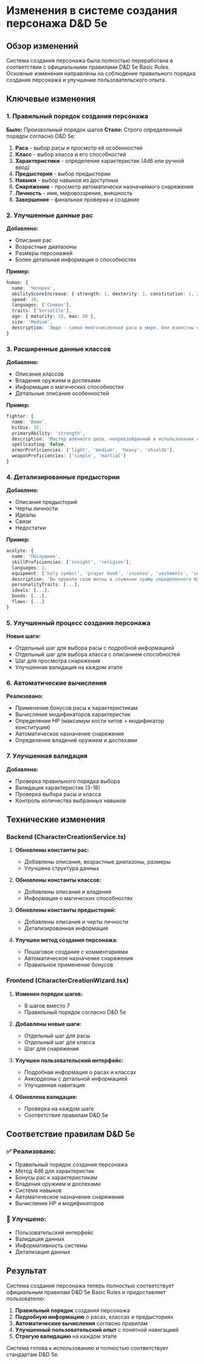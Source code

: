 # Изменения в системе создания персонажа D&D 5e

## Обзор изменений

Система создания персонажа была полностью переработана в соответствии с официальными правилами D&D 5e Basic Rules. Основные изменения направлены на соблюдение правильного порядка создания персонажа и улучшение пользовательского опыта.

## Ключевые изменения

### 1. Правильный порядок создания персонажа

**Было:** Произвольный порядок шагов
**Стало:** Строго определенный порядок согласно D&D 5e:

1. **Раса** - выбор расы и просмотр её особенностей
2. **Класс** - выбор класса и его способностей
3. **Характеристики** - определение характеристик (4d6 или ручной ввод)
4. **Предыстория** - выбор предыстории
5. **Навыки** - выбор навыков из доступных
6. **Снаряжение** - просмотр автоматически назначаемого снаряжения
7. **Личность** - имя, мировоззрение, внешность
8. **Завершение** - финальная проверка и создание

### 2. Улучшенные данные рас

**Добавлено:**
- Описания рас
- Возрастные диапазоны
- Размеры персонажей
- Более детальная информация о способностях

**Пример:**
```typescript
human: {
  name: 'Человек',
  abilityScoreIncrease: { strength: 1, dexterity: 1, constitution: 1, intelligence: 1, wisdom: 1, charisma: 1 },
  speed: 30,
  languages: ['Common'],
  traits: ['Versatile'],
  age: { maturity: 18, max: 80 },
  size: 'Medium',
  description: 'Люди - самая многочисленная раса в мире. Они известны своей адаптивностью и амбициями.'
}
```

### 3. Расширенные данные классов

**Добавлено:**
- Описания классов
- Владения оружием и доспехами
- Информация о магических способностях
- Детальные описания особенностей

**Пример:**
```typescript
fighter: {
  name: 'Воин',
  hitDie: 10,
  primaryAbility: 'strength',
  description: 'Мастер военного дела, непревзойденный в использовании оружия и доспехов.',
  spellcasting: false,
  armorProficiencies: ['light', 'medium', 'heavy', 'shields'],
  weaponProficiencies: ['simple', 'martial']
}
```

### 4. Детализированные предыстории

**Добавлено:**
- Описания предысторий
- Черты личности
- Идеалы
- Связи
- Недостатки

**Пример:**
```typescript
acolyte: {
  name: 'Послушник',
  skillProficiencies: ['insight', 'religion'],
  languages: 2,
  equipment: ['holy symbol', 'prayer book', 'incense', 'vestments', 'common clothes', '15 gp'],
  description: 'Вы провели свою жизнь в служении храму определенного бога или пантеона богов.',
  personalityTraits: [...],
  ideals: [...],
  bonds: [...],
  flaws: [...]
}
```

### 5. Улучшенный процесс создания персонажа

**Новые шаги:**
- Отдельный шаг для выбора расы с подробной информацией
- Отдельный шаг для выбора класса с описанием способностей
- Шаг для просмотра снаряжения
- Улучшенная валидация на каждом этапе

### 6. Автоматические вычисления

**Реализовано:**
- Применение бонусов расы к характеристикам
- Вычисление модификаторов характеристик
- Определение HP (максимум кости хитов + модификатор конституции)
- Автоматическое назначение снаряжения
- Определение владений оружием и доспехами

### 7. Улучшенная валидация

**Добавлено:**
- Проверка правильного порядка выбора
- Валидация характеристик (3-18)
- Проверка выбора расы и класса
- Контроль количества выбранных навыков

## Технические изменения

### Backend (CharacterCreationService.ts)

1. **Обновлены константы рас:**
   - Добавлены описания, возрастные диапазоны, размеры
   - Улучшена структура данных

2. **Обновлены константы классов:**
   - Добавлены описания и владения
   - Информация о магических способностях

3. **Обновлены константы предысторий:**
   - Добавлены описания и черты личности
   - Детализированная информация

4. **Улучшен метод создания персонажа:**
   - Пошаговое создание с комментариями
   - Автоматическое назначение снаряжения
   - Правильное применение бонусов

### Frontend (CharacterCreationWizard.tsx)

1. **Изменен порядок шагов:**
   - 8 шагов вместо 7
   - Правильный порядок согласно D&D 5e

2. **Добавлены новые шаги:**
   - Отдельный шаг для расы
   - Отдельный шаг для класса
   - Шаг для снаряжения

3. **Улучшен пользовательский интерфейс:**
   - Подробная информация о расах и классах
   - Аккордеоны с детальной информацией
   - Улучшенная навигация

4. **Обновлена валидация:**
   - Проверка на каждом шаге
   - Соответствие правилам D&D 5e

## Соответствие правилам D&D 5e

### ✅ Реализовано:
- Правильный порядок создания персонажа
- Метод 4d6 для характеристик
- Бонусы рас к характеристикам
- Владения оружием и доспехами
- Система навыков
- Автоматическое назначение снаряжения
- Вычисление HP и модификаторов

### 🔄 Улучшено:
- Пользовательский интерфейс
- Валидация данных
- Информативность системы
- Детализация данных

## Результат

Система создания персонажа теперь полностью соответствует официальным правилам D&D 5e Basic Rules и предоставляет пользователю:

1. **Правильный порядок** создания персонажа
2. **Подробную информацию** о расах, классах и предысториях
3. **Автоматические вычисления** согласно правилам
4. **Улучшенный пользовательский опыт** с понятной навигацией
5. **Строгую валидацию** на каждом этапе

Система готова к использованию и полностью соответствует стандартам D&D 5e. 